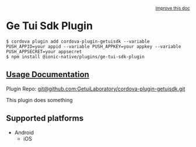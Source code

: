 <a style="float:right;font-size:12px;" href="http://github.com/danielsogl/awesome-cordova-plugins/edit/master/src/@awesome-cordova-plugins/plugins/ge-tui-sdk-plugin/index.ts#L1">
  Improve this doc
</a>

# Ge Tui Sdk Plugin

```
$ cordova plugin add cordova-plugin-getuisdk --variable PUSH_APPID=your appid --variable PUSH_APPKEY=your appkey --variable PUSH_APPSECRET=your appsecret
$ npm install @ionic-native/plugins/ge-tui-sdk-plugin
```

## [Usage Documentation](https://ionicframework.com/docs/native/ge-tui-sdk-plugin/)

Plugin Repo: [git@github.com:GetuiLaboratory/cordova-plugin-getuisdk.git](git@github.com:GetuiLaboratory/cordova-plugin-getuisdk.git)

This plugin does something

## Supported platforms

- Android
  - iOS
